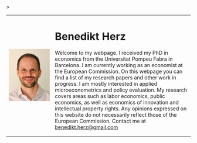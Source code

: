 

<table align="center">>
    <tr>    
        <td width="25%">
            <img src="website_picture.png"  />
        </td>  
        <td>
            <h1>Benedikt Herz</h1>
            
         
Welcome to my webpage. I received my PhD in economics from the Universitat Pompeu Fabra in Barcelona. I am currently working as an economist at the European Commission.
On this webpage you can find a list of my research papers and other work in progress. I am mostly interested in applied microeconometrics and policy evaluation. My research covers areas such as labor economics, public economics, as well as economics of innovation and intellectual property rights.
Any opinions expressed on this website do not necessarily reflect those of the European Commission.
Contact me at benedikt.herz@gmail.com
        </td>        
    </tr>        
</table>  

